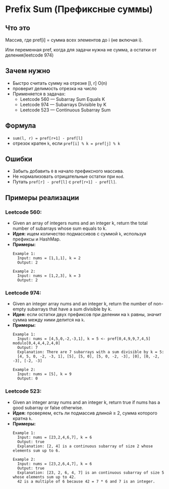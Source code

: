 # Prefix Sum (Префиксные суммы)

## Что это
Массив, где pref[i] = сумма всех элементов до i (не включая i).

Или переменная pref, когда для задачи нужна не сумма, а остатки от деления(leetcode 974)

## Зачем нужно
- Быстро считать сумму на отрезке [l, r] O(n)
- проверит делимость отрезка на число
- Применяется в задачах:
  - Leetcode 560 — Subarray Sum Equals K
  - Leetcode 974 — Subarrays Divisible by K
  - Leetcode 523 — Continuous Subarray Sum

## Формула
- `sum(l, r) = pref[r+1] - pref[l]`
- отрезок кратен `k`, если `pref[i] % k = pref[j] % k`

## Ошибки
- Забыть добавить `0` в начало префиксного массива.
- Не нормализовать отрицательные остатки при `mod`.
- Путать `pref[r] - pref[l]` с `pref[r+1] - pref[l]`.


## Примеры реализации
### Leetcode 560:
- Given an array of integers nums and an integer k, return the total number of subarrays whose sum equals to k.
- **Идея:** ищем количество подмассивов с суммой `k`, используя префиксы и HashMap.
- **Примеры:**
  ```
  Example 1:
    Input: nums = [1,1,1], k = 2
    Output: 2
  
  Example 2:
    Input: nums = [1,2,3], k = 3
    Output: 2
  ```



### Leetcode 974:
- Given an integer array nums and an integer k, return the number of non-empty subarrays that have a sum divisible by k.
- **Идея:** если остатки двух префиксов при делении на `k` равны, значит сумма между ними делится на `k`.
- **Примеры:**
  ```
  Example 1:
    Input: nums = [4,5,0,-2,-3,1], k = 5 <- pref[0,4,9,9,7,4,5] modulo[0,4,4,4,2,4,0]
    Output: 7
    Explanation: There are 7 subarrays with a sum divisible by k = 5:
    [4, 5, 0, -2, -3, 1], [5], [5, 0], [5, 0, -2, -3], [0], [0, -2, -3], [-2, -3]
  
  Example 2:
    Input: nums = [5], k = 9
    Output: 0
  ```



### Leetcode 523:
- Given an integer array nums and an integer k, return true if nums has a good subarray or false otherwise.
- **Идея:** проверяем, есть ли подмассив длиной ≥ 2, сумма которого кратна `k`.
- **Примеры:**
  ```
  Example 1:
    Input: nums = [23,2,4,6,7], k = 6
    Output: true
    Explanation: [2, 4] is a continuous subarray of size 2 whose elements sum up to 6.
  
  Example 2:
    Input: nums = [23,2,6,4,7], k = 6
    Output: true
    Explanation: [23, 2, 6, 4, 7] is an continuous subarray of size 5 whose elements sum up to 42.
    42 is a multiple of 6 because 42 = 7 * 6 and 7 is an integer.

